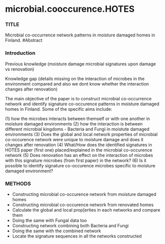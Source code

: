 # microbial.cooccurence.HOTES
### TITLE
Microbial co-occurrence network patterns in moisture damaged homes in Finland.
#Abstract

### Introduction


Previous knowledge (moisture damage microbial signatures upon damage vs renovation)


Knowledge gap (details missing on the interaction of microbes in the environment compared and also we dont know whether the interaction changes after renovation)

The main objective of the paper is to construct microbial co-occurrence network and identify signature co-occurence patterns in moisture damaged homes in Finland. Some of the specific aims include:

(1) how the microbes interacts between themself or with one another in moisture damaged environments 
(2) how the interaction is between different microbial kingdoms - Bacteria and Fungi in moistute damaged environments 
(3) Does the global and local network properties of microbial co-occurence network were unique to moisture damage and does it changes after renovation 
(4) What/How does the identified signatures in HOTES paper (first one) placed/explained in the microbial co-occurence network (5) Does renovation has an effect on the interaction of microbes with this signature microbes (from first paper) in the network? 
(6) Is it possible to identify signature co-occurence microbes specific to moisture damaged environment?

### METHODS

- Constructing microbial co-occurence network from moisture damaged homes
- Constructing microbial co-occurence network from renovated homes
- Calculate the global and local prop[erties in each networks and compare them
- Doing the same with Fungal data too
- Constructing network combining both Bacteria and Fungi
- Doing the same with the combined network
- Locate the signature sequences in all the networks constructed

